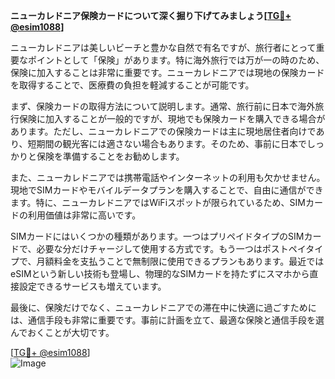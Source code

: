 **ニューカレドニア保険カードについて深く掘り下げてみましょう[[TG💪+ @esim1088](https://t.me/s/esim1088)]**

ニューカレドニアは美しいビーチと豊かな自然で有名ですが、旅行者にとって重要なポイントとして「保険」があります。特に海外旅行では万が一の時のため、保険に加入することは非常に重要です。ニューカレドニアでは現地の保険カードを取得することで、医療費の負担を軽減することが可能です。

まず、保険カードの取得方法について説明します。通常、旅行前に日本で海外旅行保険に加入することが一般的ですが、現地でも保険カードを購入できる場合があります。ただし、ニューカレドニアでの保険カードは主に現地居住者向けであり、短期間の観光客には適さない場合もあります。そのため、事前に日本でしっかりと保険を準備することをお勧めします。

また、ニューカレドニアでは携帯電話やインターネットの利用も欠かせません。現地でSIMカードやモバイルデータプランを購入することで、自由に通信ができます。特に、ニューカレドニアではWiFiスポットが限られているため、SIMカードの利用価値は非常に高いです。

SIMカードにはいくつかの種類があります。一つはプリペイドタイプのSIMカードで、必要な分だけチャージして使用する方式です。もう一つはポストペイタイプで、月額料金を支払うことで無制限に使用できるプランもあります。最近ではeSIMという新しい技術も登場し、物理的なSIMカードを持たずにスマホから直接設定できるサービスも増えています。

最後に、保険だけでなく、ニューカレドニアでの滞在中に快適に過ごすためには、通信手段も非常に重要です。事前に計画を立て、最適な保険と通信手段を選んでおくことが大切です。

[[TG💪+ @esim1088](https://t.me/s/esim1088)]  
![Image](https://i.postimg.cc/Y0z9fWf4/image.png)